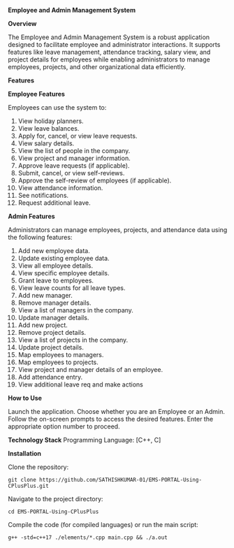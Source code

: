 **Employee and Admin Management System**

**Overview**

The Employee and Admin Management System is a robust application designed to facilitate employee and administrator interactions. It supports features like leave management, attendance tracking, salary view, and project details for employees while enabling administrators to manage employees, projects, and other organizational data efficiently.


**Features**

**Employee Features**

Employees can use the system to:

1.  View holiday planners.
2.  View leave balances.
3.  Apply for, cancel, or view leave requests.
4.  View salary details.
5.  View the list of people in the company.
6.  View project and manager information.
7.  Approve leave requests (if applicable).
8.  Submit, cancel, or view self-reviews.
9.  Approve the self-review of employees (if applicable).
10. View attendance information.
11. See notifications.
12. Request additional leave.

**Admin Features**

Administrators can manage employees, projects, and attendance data using the following features:

1.  Add new employee data.
2.  Update existing employee data.
3.  View all employee details.
4.  View specific employee details.
5.  Grant leave to employees.
6.  View leave counts for all leave types.
7.  Add new manager.
8.  Remove manager details.
9.  View a list of managers in the company.
10. Update manager details.
11. Add new project.
12. Remove project details.
13. View a list of projects in the company.
14. Update project details.
15. Map employees to managers.
16. Map employees to projects.
17. View project and manager details of an employee.
18. Add attendance entry.
19. View additional leave req and make actions

**How to Use**

Launch the application.
Choose whether you are an Employee or an Admin.
Follow the on-screen prompts to access the desired features.
Enter the appropriate option number to proceed.

**Technology Stack**
Programming Language: [C++, C]

**Installation**

Clone the repository:

    git clone https://github.com/SATHISHKUMAR-01/EMS-PORTAL-Using-CPlusPlus.git

Navigate to the project directory:

    cd EMS-PORTAL-Using-CPlusPlus

Compile the code (for compiled languages) or run the main script:

    g++ -std=c++17 ./elements/*.cpp main.cpp && ./a.out

